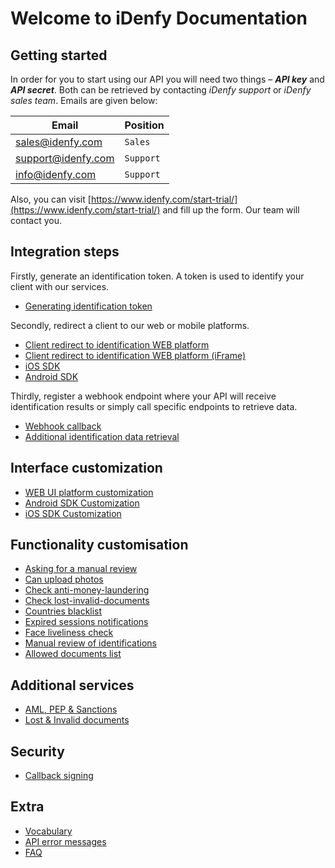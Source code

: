 # Welcome to iDenfy Documentation

## Getting started
In order for you to start using our API you will need two things – ***API key*** and ***API secret***. Both can be retrieved by contacting *iDenfy support* or *iDenfy sales team*. Emails are given below:

|Email              |Position                       |
|-------------------|-------------------------------|
|sales@idenfy.com   |`Sales`                        |
|support@idenfy.com |`Support`                      |
|info@idenfy.com    |`Support`                      |

Also, you can visit [https://www.idenfy.com/start-trial/](https://www.idenfy.com/start-trial/) and fill up the form. Our team will contact you.
## Integration steps

Firstly, generate an identification token. A token is used to identify your client with our services.

- [Generating identification token](https://github.com/idenfy/Documentation/blob/master/pages/GeneratingIdentificationToken.md)

Secondly, redirect a client to our web or mobile platforms.

- [Client redirect to identification WEB platform](https://github.com/idenfy/Documentation/blob/master/pages/ClientRedirectToWebUi.md)
- [Client redirect to identification WEB platform (iFrame)](https://github.com/idenfy/Documentation/blob/master/pages/ClientRedirectToWebUiIframe.md)
- [iOS SDK](https://github.com/idenfy/Documentation/blob/master/pages/ios-sdk.md)
- [Android SDK](https://github.com/idenfy/Documentation/blob/master/pages/ANDROID-SDK.md)

Thirdly, register a webhook endpoint where your API will receive identification results or simply call specific endpoints to retrieve data.

- [Webhook callback](https://github.com/idenfy/Documentation/blob/master/pages/ResultCallback.md)
- [Additional identification data retrieval](https://github.com/idenfy/Documentation/blob/master/pages/IdentificationDataRetrieval.md)

## Interface customization
- [WEB UI platform customization](https://github.com/idenfy/Documentation/blob/master/pages/WebUiCustomization.md)
- [Android SDK Customization](https://github.com/idenfy/Documentation/blob/master/pages/AndroidUICustomization.md)
- [iOS SDK Customization](https://github.com/idenfy/Documentation/blob/master/pages/IOSUICustomization.md)

## Functionality customisation
- [Asking for a manual review](https://github.com/idenfy/Documentation/blob/master/pages/functionality-customisation/AskingForManualReview.md)
- [Can upload photos](https://github.com/idenfy/Documentation/blob/master/pages/functionality-customisation/CanUpload.md)
- [Check anti-money-laundering](https://github.com/idenfy/Documentation/blob/master/pages/functionality-customisation/CheckAML.md)
- [Check lost-invalid-documents](https://github.com/idenfy/Documentation/blob/master/pages/functionality-customisation/CheckLID.md)
- [Countries blacklist](https://github.com/idenfy/Documentation/blob/master/pages/functionality-customisation/CountriesBlacklist.md)
- [Expired sessions notifications](https://github.com/idenfy/Documentation/blob/master/pages/functionality-customisation/ExpiredSessions.md)
- [Face liveliness check](https://github.com/idenfy/Documentation/blob/master/pages/functionality-customisation/FaceLiveliness.md)
- [Manual review of identifications](https://github.com/idenfy/Documentation/blob/master/pages/functionality-customisation/ReviewSuccessfulAndFailed.md)
- [Allowed documents list](https://github.com/idenfy/Documentation/blob/master/pages/functionality-customisation/SupportedDocuments.md)

## Additional services
- [AML, PEP & Sanctions](https://github.com/idenfy/Documentation/blob/master/pages/additional-services/aml.md)
- [Lost & Invalid documents](https://github.com/idenfy/Documentation/blob/master/pages/additional-services/lid.md)

## Security
- [Callback signing](https://github.com/idenfy/Documentation/blob/master/pages/CallbackSigning.md)

## Extra
- [Vocabulary](https://github.com/idenfy/Documentation/blob/master/pages/Vocabulary.md)
- [API error messages](https://github.com/idenfy/Documentation/blob/master/pages/StandardErrorMessages.md)
- [FAQ](https://github.com/idenfy/Documentation/blob/master/pages/FAQ.md)
